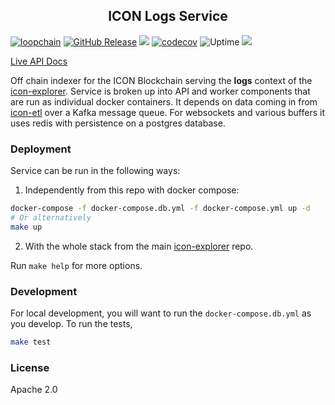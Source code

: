 <p align="center">
  <h2 align="center">ICON Logs Service</h2>
</p>

[![loopchain](https://img.shields.io/badge/ICON-API-blue?logoColor=white&logo=icon&labelColor=31B8BB)](https://shields.io) [![GitHub Release](https://img.shields.io/github/release/geometry-labs/icon-logs.svg?style=flat)]() ![](https://github.com/geometry-labs/icon-logs/workflows/push-main/badge.svg?branch=main) [![codecov](https://codecov.io/gh/geometry-labs/icon-logs/branch/main/graph/badge.svg)](https://codecov.io/gh/geometry-labs/icon-logs) ![Uptime](https://img.shields.io/endpoint?url=https%3A%2F%2Fraw.githubusercontent.com%2Fgeometry-labs%2Ficon-status-page%2Fmaster%2Fapi%2Fdev-logs-service%2Fuptime.json) ![](https://img.shields.io/github/license/geometry-labs/icon-logs)

[Live API Docs](https://explorer.icon.geometry-dev.net/api/v1/logs/docs/)

Off chain indexer for the ICON Blockchain serving the **logs** context of the [icon-explorer](https://github.com/geometry-labs/icon-explorer). Service is broken up into API and worker components that are run as individual docker containers. It depends on data coming in from [icon-etl](https://github.com/geometry-labs/icon-etl) over a Kafka message queue. For websockets and various buffers it uses redis with persistence on a postgres database. 

### Deployment 

Service can be run in the following ways:

1. Independently from this repo with docker compose:
```bash
docker-compose -f docker-compose.db.yml -f docker-compose.yml up -d
# Or alternatively 
make up 
```   

2. With the whole stack from the main [icon-explorer](https://github.com/geometry-labs/icon-explorer) repo. 

Run `make help` for more options. 

### Development 

For local development, you will want to run the `docker-compose.db.yml` as you develop. To run the tests, 

```bash
make test 
```

### License 

Apache 2.0

